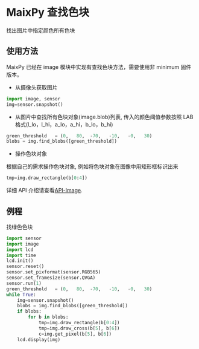 MaixPy 查找色块
=======

找出图片中指定颜色所有色块

## 使用方法

MaixPy 已经在 image 模块中实现有查找色块方法，需要使用非 minimum 固件版本。

* 从摄像头获取图片

```python
import image, sensor
img=sensor.snapshot()
```

* 从图片中查找所有色块对象(image.blob)列表, 传入的颜色阈值参数按照 LAB 格式(l_lo，l_hi，a_lo，a_hi，b_lo，b_hi)

```python
green_threshold   = (0,   80,  -70,   -10,   -0,   30)
blobs = img.find_blobs([green_threshold])
```

* 操作色块对象
  
根据自己的需求操作色块对象, 例如将色块对象在图像中用矩形框标识出来

```python
tmp=img.draw_rectangle(b[0:4])
```

详细 API 介绍请查看[API-Image](../../api_reference/machine_vision/image/image.md).

## 例程

找绿色色块

```python
import sensor
import image
import lcd
import time
lcd.init()
sensor.reset()
sensor.set_pixformat(sensor.RGB565)
sensor.set_framesize(sensor.QVGA)
sensor.run(1)
green_threshold   = (0,   80,  -70,   -10,   -0,   30)
while True:
    img=sensor.snapshot()
    blobs = img.find_blobs([green_threshold])
    if blobs:
        for b in blobs:
            tmp=img.draw_rectangle(b[0:4])
            tmp=img.draw_cross(b[5], b[6])
            c=img.get_pixel(b[5], b[6])
    lcd.display(img)
```
